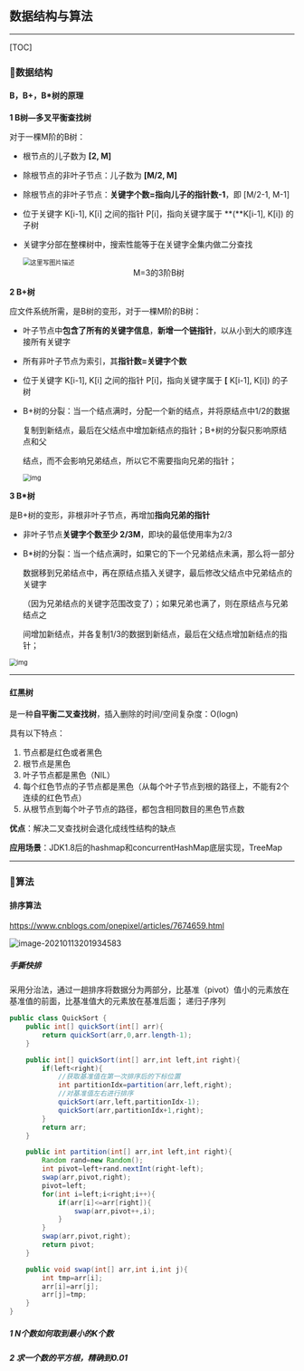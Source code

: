 ## 数据结构与算法

---

[TOC]

### :watermelon:数据结构

#### B，B+，B*树的原理

**1 B树—多叉平衡查找树**

对于一棵M阶的B树：

* 根节点的儿子数为 **[2, M]**

* 除根节点的非叶子节点：儿子数为 **[M/2, M]**

* 除根节点的非叶子节点：**关键字个数=指向儿子的指针数-1**，即 [M/2-1, M-1]

* 位于关键字 K[i-1], K[i] 之间的指针 P[i]，指向关键字属于 **(**K[i-1], K[i]) 的子树

* 关键字分部在整棵树中，搜索性能等于在关键字全集内做二分查找

  <img src="https://typora-image-ariellauu.oss-cn-beijing.aliyuncs.com/uPic/524341-20160414100804004-506796201.jpg" alt="这里写图片描述" style="zoom: 80%;" />

  <center>M=3的3阶B树</center>

**2 B+树**

应文件系统所需，是B树的变形，对于一棵M阶的B树：

- 叶子节点中**包含了所有的关键字信息**，**新增一个链指针**，以从小到大的顺序连接所有关键字

- 所有非叶子节点为索引，其**指针数=关键字个数**

- 位于关键字 K[i-1], K[i] 之间的指针 P[i]，指向关键字属于 **[** K[i-1], K[i]) 的子树

- B+树的分裂：当一个结点满时，分配一个新的结点，并将原结点中1/2的数据

  复制到新结点，最后在父结点中增加新结点的指针；B+树的分裂只影响原结点和父

  结点，而不会影响兄弟结点，所以它不需要指向兄弟的指针；

  <img src="https://typora-image-ariellauu.oss-cn-beijing.aliyuncs.com/uPic/20160805192039968.jpg" alt="img" style="zoom: 80%;" />

**3 B*树**

是B+树的变形，非根非叶子节点，再增加**指向兄弟的指针**

- 非叶子节点**关键字个数至少 2/3M**，即块的最低使用率为2/3

- B*树的分裂：当一个结点满时，如果它的下一个兄弟结点未满，那么将一部分

  数据移到兄弟结点中，再在原结点插入关键字，最后修改父结点中兄弟结点的关键字

  （因为兄弟结点的关键字范围改变了）；如果兄弟也满了，则在原结点与兄弟结点之

  间增加新结点，并各复制1/3的数据到新结点，最后在父结点增加新结点的指针；

<img src="https://typora-image-ariellauu.oss-cn-beijing.aliyuncs.com/uPic/524341-20160414101039660-287121250.jpg" alt="img" style="zoom:80%;" />

---

#### 红黑树

是一种**自平衡二叉查找树**，插入删除的时间/空间复杂度：O(logn)

具有以下特点：

1. 节点都是红色或者黑色
2. 根节点是黑色
3. 叶子节点都是黑色（NIL）
4. 每个红色节点的子节点都是黑色（从每个叶子节点到根的路径上，不能有2个连续的红色节点）
5. 从根节点到每个叶子节点的路径，都包含相同数目的黑色节点数

**优点**：解决二叉查找树会退化成线性结构的缺点

**应用场景**：JDK1.8后的hashmap和concurrentHashMap底层实现，TreeMap

---

### :watermelon:算法

#### 排序算法

https://www.cnblogs.com/onepixel/articles/7674659.html

![image-20210113201934583](https://typora-image-ariellauu.oss-cn-beijing.aliyuncs.com/uPic/image-20210113201934583.png)

##### 手撕快排

采用分治法，通过一趟排序将数据分为两部分，比基准（pivot）值小的元素放在基准值的前面，比基准值大的元素放在基准后面； 递归子序列

```java
public class QuickSort {
    public int[] quickSort(int[] arr){
        return quickSort(arr,0,arr.length-1);
    }

    public int[] quickSort(int[] arr,int left,int right){
        if(left<right){
          	//获取基准值在第一次排序后的下标位置
            int partitionIdx=partition(arr,left,right);
          	//对基准值左右进行排序
            quickSort(arr,left,partitionIdx-1);
            quickSort(arr,partitionIdx+1,right);
        }
        return arr;
    }

    public int partition(int[] arr,int left,int right){
        Random rand=new Random();
        int pivot=left+rand.nextInt(right-left);
        swap(arr,pivot,right);
        pivot=left;
        for(int i=left;i<right;i++){
            if(arr[i]<=arr[right]){
                swap(arr,pivot++,i);
            }
        }
        swap(arr,pivot,right);
        return pivot;
    }

    public void swap(int[] arr,int i,int j){
        int tmp=arr[i];
        arr[i]=arr[j];
        arr[j]=tmp;
    }
}
```

##### 1 N个数如何取到最小的K个数

##### 2 求一个数的平方根，精确到0.01